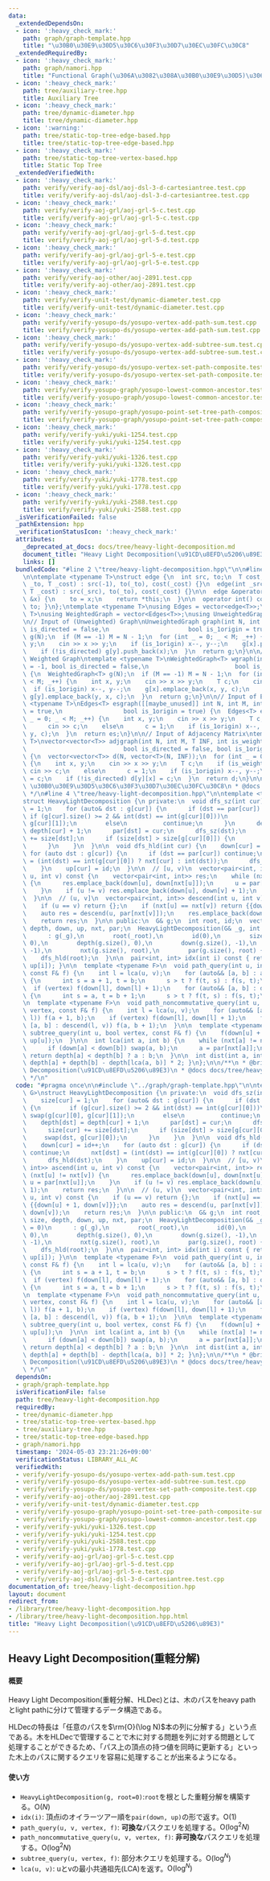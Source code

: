 ```yaml
---
data:
  _extendedDependsOn:
  - icon: ':heavy_check_mark:'
    path: graph/graph-template.hpp
    title: "\u30B0\u30E9\u30D5\u30C6\u30F3\u30D7\u30EC\u30FC\u30C8"
  _extendedRequiredBy:
  - icon: ':heavy_check_mark:'
    path: graph/namori.hpp
    title: "Functional Graph(\u306A\u3082\u308A\u30B0\u30E9\u30D5)\u306E\u5206\u89E3"
  - icon: ':heavy_check_mark:'
    path: tree/auxiliary-tree.hpp
    title: Auxiliary Tree
  - icon: ':heavy_check_mark:'
    path: tree/dynamic-diameter.hpp
    title: tree/dynamic-diameter.hpp
  - icon: ':warning:'
    path: tree/static-top-tree-edge-based.hpp
    title: tree/static-top-tree-edge-based.hpp
  - icon: ':heavy_check_mark:'
    path: tree/static-top-tree-vertex-based.hpp
    title: Static Top Tree
  _extendedVerifiedWith:
  - icon: ':heavy_check_mark:'
    path: verify/verify-aoj-dsl/aoj-dsl-3-d-cartesiantree.test.cpp
    title: verify/verify-aoj-dsl/aoj-dsl-3-d-cartesiantree.test.cpp
  - icon: ':heavy_check_mark:'
    path: verify/verify-aoj-grl/aoj-grl-5-c.test.cpp
    title: verify/verify-aoj-grl/aoj-grl-5-c.test.cpp
  - icon: ':heavy_check_mark:'
    path: verify/verify-aoj-grl/aoj-grl-5-d.test.cpp
    title: verify/verify-aoj-grl/aoj-grl-5-d.test.cpp
  - icon: ':heavy_check_mark:'
    path: verify/verify-aoj-grl/aoj-grl-5-e.test.cpp
    title: verify/verify-aoj-grl/aoj-grl-5-e.test.cpp
  - icon: ':heavy_check_mark:'
    path: verify/verify-aoj-other/aoj-2891.test.cpp
    title: verify/verify-aoj-other/aoj-2891.test.cpp
  - icon: ':heavy_check_mark:'
    path: verify/verify-unit-test/dynamic-diameter.test.cpp
    title: verify/verify-unit-test/dynamic-diameter.test.cpp
  - icon: ':heavy_check_mark:'
    path: verify/verify-yosupo-ds/yosupo-vertex-add-path-sum.test.cpp
    title: verify/verify-yosupo-ds/yosupo-vertex-add-path-sum.test.cpp
  - icon: ':heavy_check_mark:'
    path: verify/verify-yosupo-ds/yosupo-vertex-add-subtree-sum.test.cpp
    title: verify/verify-yosupo-ds/yosupo-vertex-add-subtree-sum.test.cpp
  - icon: ':heavy_check_mark:'
    path: verify/verify-yosupo-ds/yosupo-vertex-set-path-composite.test.cpp
    title: verify/verify-yosupo-ds/yosupo-vertex-set-path-composite.test.cpp
  - icon: ':heavy_check_mark:'
    path: verify/verify-yosupo-graph/yosupo-lowest-common-ancestor.test.cpp
    title: verify/verify-yosupo-graph/yosupo-lowest-common-ancestor.test.cpp
  - icon: ':heavy_check_mark:'
    path: verify/verify-yosupo-graph/yosupo-point-set-tree-path-composite-sum-fixed-root.test.cpp
    title: verify/verify-yosupo-graph/yosupo-point-set-tree-path-composite-sum-fixed-root.test.cpp
  - icon: ':heavy_check_mark:'
    path: verify/verify-yuki/yuki-1254.test.cpp
    title: verify/verify-yuki/yuki-1254.test.cpp
  - icon: ':heavy_check_mark:'
    path: verify/verify-yuki/yuki-1326.test.cpp
    title: verify/verify-yuki/yuki-1326.test.cpp
  - icon: ':heavy_check_mark:'
    path: verify/verify-yuki/yuki-1778.test.cpp
    title: verify/verify-yuki/yuki-1778.test.cpp
  - icon: ':heavy_check_mark:'
    path: verify/verify-yuki/yuki-2588.test.cpp
    title: verify/verify-yuki/yuki-2588.test.cpp
  _isVerificationFailed: false
  _pathExtension: hpp
  _verificationStatusIcon: ':heavy_check_mark:'
  attributes:
    _deprecated_at_docs: docs/tree/heavy-light-decomposition.md
    document_title: "Heavy Light Decomposition(\u91CD\u8EFD\u5206\u89E3)"
    links: []
  bundledCode: "#line 2 \"tree/heavy-light-decomposition.hpp\"\n\n#line 2 \"graph/graph-template.hpp\"\
    \n\ntemplate <typename T>\nstruct edge {\n  int src, to;\n  T cost;\n\n  edge(int\
    \ _to, T _cost) : src(-1), to(_to), cost(_cost) {}\n  edge(int _src, int _to,\
    \ T _cost) : src(_src), to(_to), cost(_cost) {}\n\n  edge &operator=(const int\
    \ &x) {\n    to = x;\n    return *this;\n  }\n\n  operator int() const { return\
    \ to; }\n};\ntemplate <typename T>\nusing Edges = vector<edge<T>>;\ntemplate <typename\
    \ T>\nusing WeightedGraph = vector<Edges<T>>;\nusing UnweightedGraph = vector<vector<int>>;\n\
    \n// Input of (Unweighted) Graph\nUnweightedGraph graph(int N, int M = -1, bool\
    \ is_directed = false,\n                      bool is_1origin = true) {\n  UnweightedGraph\
    \ g(N);\n  if (M == -1) M = N - 1;\n  for (int _ = 0; _ < M; _++) {\n    int x,\
    \ y;\n    cin >> x >> y;\n    if (is_1origin) x--, y--;\n    g[x].push_back(y);\n\
    \    if (!is_directed) g[y].push_back(x);\n  }\n  return g;\n}\n\n// Input of\
    \ Weighted Graph\ntemplate <typename T>\nWeightedGraph<T> wgraph(int N, int M\
    \ = -1, bool is_directed = false,\n                        bool is_1origin = true)\
    \ {\n  WeightedGraph<T> g(N);\n  if (M == -1) M = N - 1;\n  for (int _ = 0; _\
    \ < M; _++) {\n    int x, y;\n    cin >> x >> y;\n    T c;\n    cin >> c;\n  \
    \  if (is_1origin) x--, y--;\n    g[x].emplace_back(x, y, c);\n    if (!is_directed)\
    \ g[y].emplace_back(y, x, c);\n  }\n  return g;\n}\n\n// Input of Edges\ntemplate\
    \ <typename T>\nEdges<T> esgraph([[maybe_unused]] int N, int M, int is_weighted\
    \ = true,\n                 bool is_1origin = true) {\n  Edges<T> es;\n  for (int\
    \ _ = 0; _ < M; _++) {\n    int x, y;\n    cin >> x >> y;\n    T c;\n    if (is_weighted)\n\
    \      cin >> c;\n    else\n      c = 1;\n    if (is_1origin) x--, y--;\n    es.emplace_back(x,\
    \ y, c);\n  }\n  return es;\n}\n\n// Input of Adjacency Matrix\ntemplate <typename\
    \ T>\nvector<vector<T>> adjgraph(int N, int M, T INF, int is_weighted = true,\n\
    \                           bool is_directed = false, bool is_1origin = true)\
    \ {\n  vector<vector<T>> d(N, vector<T>(N, INF));\n  for (int _ = 0; _ < M; _++)\
    \ {\n    int x, y;\n    cin >> x >> y;\n    T c;\n    if (is_weighted)\n     \
    \ cin >> c;\n    else\n      c = 1;\n    if (is_1origin) x--, y--;\n    d[x][y]\
    \ = c;\n    if (!is_directed) d[y][x] = c;\n  }\n  return d;\n}\n\n/**\n * @brief\
    \ \u30B0\u30E9\u30D5\u30C6\u30F3\u30D7\u30EC\u30FC\u30C8\n * @docs docs/graph/graph-template.md\n\
    \ */\n#line 4 \"tree/heavy-light-decomposition.hpp\"\n\ntemplate <typename G>\n\
    struct HeavyLightDecomposition {\n private:\n  void dfs_sz(int cur) {\n    size[cur]\
    \ = 1;\n    for (auto& dst : g[cur]) {\n      if (dst == par[cur]) {\n       \
    \ if (g[cur].size() >= 2 && int(dst) == int(g[cur][0]))\n          swap(g[cur][0],\
    \ g[cur][1]);\n        else\n          continue;\n      }\n      depth[dst] =\
    \ depth[cur] + 1;\n      par[dst] = cur;\n      dfs_sz(dst);\n      size[cur]\
    \ += size[dst];\n      if (size[dst] > size[g[cur][0]]) {\n        swap(dst, g[cur][0]);\n\
    \      }\n    }\n  }\n\n  void dfs_hld(int cur) {\n    down[cur] = id++;\n   \
    \ for (auto dst : g[cur]) {\n      if (dst == par[cur]) continue;\n      nxt[dst]\
    \ = (int(dst) == int(g[cur][0]) ? nxt[cur] : int(dst));\n      dfs_hld(dst);\n\
    \    }\n    up[cur] = id;\n  }\n\n  // [u, v)\n  vector<pair<int, int>> ascend(int\
    \ u, int v) const {\n    vector<pair<int, int>> res;\n    while (nxt[u] != nxt[v])\
    \ {\n      res.emplace_back(down[u], down[nxt[u]]);\n      u = par[nxt[u]];\n\
    \    }\n    if (u != v) res.emplace_back(down[u], down[v] + 1);\n    return res;\n\
    \  }\n\n  // (u, v]\n  vector<pair<int, int>> descend(int u, int v) const {\n\
    \    if (u == v) return {};\n    if (nxt[u] == nxt[v]) return {{down[u] + 1, down[v]}};\n\
    \    auto res = descend(u, par[nxt[v]]);\n    res.emplace_back(down[nxt[v]], down[v]);\n\
    \    return res;\n  }\n\n public:\n  G& g;\n  int root, id;\n  vector<int> size,\
    \ depth, down, up, nxt, par;\n  HeavyLightDecomposition(G& _g, int _root = 0)\n\
    \      : g(_g),\n        root(_root),\n        id(0),\n        size(g.size(),\
    \ 0),\n        depth(g.size(), 0),\n        down(g.size(), -1),\n        up(g.size(),\
    \ -1),\n        nxt(g.size(), root),\n        par(g.size(), root) {\n    dfs_sz(root);\n\
    \    dfs_hld(root);\n  }\n\n  pair<int, int> idx(int i) const { return make_pair(down[i],\
    \ up[i]); }\n\n  template <typename F>\n  void path_query(int u, int v, bool vertex,\
    \ const F& f) {\n    int l = lca(u, v);\n    for (auto&& [a, b] : ascend(u, l))\
    \ {\n      int s = a + 1, t = b;\n      s > t ? f(t, s) : f(s, t);\n    }\n  \
    \  if (vertex) f(down[l], down[l] + 1);\n    for (auto&& [a, b] : descend(l, v))\
    \ {\n      int s = a, t = b + 1;\n      s > t ? f(t, s) : f(s, t);\n    }\n  }\n\
    \n  template <typename F>\n  void path_noncommutative_query(int u, int v, bool\
    \ vertex, const F& f) {\n    int l = lca(u, v);\n    for (auto&& [a, b] : ascend(u,\
    \ l)) f(a + 1, b);\n    if (vertex) f(down[l], down[l] + 1);\n    for (auto&&\
    \ [a, b] : descend(l, v)) f(a, b + 1);\n  }\n\n  template <typename F>\n  void\
    \ subtree_query(int u, bool vertex, const F& f) {\n    f(down[u] + int(!vertex),\
    \ up[u]);\n  }\n\n  int lca(int a, int b) {\n    while (nxt[a] != nxt[b]) {\n\
    \      if (down[a] < down[b]) swap(a, b);\n      a = par[nxt[a]];\n    }\n   \
    \ return depth[a] < depth[b] ? a : b;\n  }\n\n  int dist(int a, int b) { return\
    \ depth[a] + depth[b] - depth[lca(a, b)] * 2; }\n};\n\n/**\n * @brief Heavy Light\
    \ Decomposition(\u91CD\u8EFD\u5206\u89E3)\n * @docs docs/tree/heavy-light-decomposition.md\n\
    \ */\n"
  code: "#pragma once\n\n#include \"../graph/graph-template.hpp\"\n\ntemplate <typename\
    \ G>\nstruct HeavyLightDecomposition {\n private:\n  void dfs_sz(int cur) {\n\
    \    size[cur] = 1;\n    for (auto& dst : g[cur]) {\n      if (dst == par[cur])\
    \ {\n        if (g[cur].size() >= 2 && int(dst) == int(g[cur][0]))\n         \
    \ swap(g[cur][0], g[cur][1]);\n        else\n          continue;\n      }\n  \
    \    depth[dst] = depth[cur] + 1;\n      par[dst] = cur;\n      dfs_sz(dst);\n\
    \      size[cur] += size[dst];\n      if (size[dst] > size[g[cur][0]]) {\n   \
    \     swap(dst, g[cur][0]);\n      }\n    }\n  }\n\n  void dfs_hld(int cur) {\n\
    \    down[cur] = id++;\n    for (auto dst : g[cur]) {\n      if (dst == par[cur])\
    \ continue;\n      nxt[dst] = (int(dst) == int(g[cur][0]) ? nxt[cur] : int(dst));\n\
    \      dfs_hld(dst);\n    }\n    up[cur] = id;\n  }\n\n  // [u, v)\n  vector<pair<int,\
    \ int>> ascend(int u, int v) const {\n    vector<pair<int, int>> res;\n    while\
    \ (nxt[u] != nxt[v]) {\n      res.emplace_back(down[u], down[nxt[u]]);\n     \
    \ u = par[nxt[u]];\n    }\n    if (u != v) res.emplace_back(down[u], down[v] +\
    \ 1);\n    return res;\n  }\n\n  // (u, v]\n  vector<pair<int, int>> descend(int\
    \ u, int v) const {\n    if (u == v) return {};\n    if (nxt[u] == nxt[v]) return\
    \ {{down[u] + 1, down[v]}};\n    auto res = descend(u, par[nxt[v]]);\n    res.emplace_back(down[nxt[v]],\
    \ down[v]);\n    return res;\n  }\n\n public:\n  G& g;\n  int root, id;\n  vector<int>\
    \ size, depth, down, up, nxt, par;\n  HeavyLightDecomposition(G& _g, int _root\
    \ = 0)\n      : g(_g),\n        root(_root),\n        id(0),\n        size(g.size(),\
    \ 0),\n        depth(g.size(), 0),\n        down(g.size(), -1),\n        up(g.size(),\
    \ -1),\n        nxt(g.size(), root),\n        par(g.size(), root) {\n    dfs_sz(root);\n\
    \    dfs_hld(root);\n  }\n\n  pair<int, int> idx(int i) const { return make_pair(down[i],\
    \ up[i]); }\n\n  template <typename F>\n  void path_query(int u, int v, bool vertex,\
    \ const F& f) {\n    int l = lca(u, v);\n    for (auto&& [a, b] : ascend(u, l))\
    \ {\n      int s = a + 1, t = b;\n      s > t ? f(t, s) : f(s, t);\n    }\n  \
    \  if (vertex) f(down[l], down[l] + 1);\n    for (auto&& [a, b] : descend(l, v))\
    \ {\n      int s = a, t = b + 1;\n      s > t ? f(t, s) : f(s, t);\n    }\n  }\n\
    \n  template <typename F>\n  void path_noncommutative_query(int u, int v, bool\
    \ vertex, const F& f) {\n    int l = lca(u, v);\n    for (auto&& [a, b] : ascend(u,\
    \ l)) f(a + 1, b);\n    if (vertex) f(down[l], down[l] + 1);\n    for (auto&&\
    \ [a, b] : descend(l, v)) f(a, b + 1);\n  }\n\n  template <typename F>\n  void\
    \ subtree_query(int u, bool vertex, const F& f) {\n    f(down[u] + int(!vertex),\
    \ up[u]);\n  }\n\n  int lca(int a, int b) {\n    while (nxt[a] != nxt[b]) {\n\
    \      if (down[a] < down[b]) swap(a, b);\n      a = par[nxt[a]];\n    }\n   \
    \ return depth[a] < depth[b] ? a : b;\n  }\n\n  int dist(int a, int b) { return\
    \ depth[a] + depth[b] - depth[lca(a, b)] * 2; }\n};\n\n/**\n * @brief Heavy Light\
    \ Decomposition(\u91CD\u8EFD\u5206\u89E3)\n * @docs docs/tree/heavy-light-decomposition.md\n\
    \ */\n"
  dependsOn:
  - graph/graph-template.hpp
  isVerificationFile: false
  path: tree/heavy-light-decomposition.hpp
  requiredBy:
  - tree/dynamic-diameter.hpp
  - tree/static-top-tree-vertex-based.hpp
  - tree/auxiliary-tree.hpp
  - tree/static-top-tree-edge-based.hpp
  - graph/namori.hpp
  timestamp: '2024-05-03 23:21:26+09:00'
  verificationStatus: LIBRARY_ALL_AC
  verifiedWith:
  - verify/verify-yosupo-ds/yosupo-vertex-add-path-sum.test.cpp
  - verify/verify-yosupo-ds/yosupo-vertex-add-subtree-sum.test.cpp
  - verify/verify-yosupo-ds/yosupo-vertex-set-path-composite.test.cpp
  - verify/verify-aoj-other/aoj-2891.test.cpp
  - verify/verify-unit-test/dynamic-diameter.test.cpp
  - verify/verify-yosupo-graph/yosupo-point-set-tree-path-composite-sum-fixed-root.test.cpp
  - verify/verify-yosupo-graph/yosupo-lowest-common-ancestor.test.cpp
  - verify/verify-yuki/yuki-1326.test.cpp
  - verify/verify-yuki/yuki-1254.test.cpp
  - verify/verify-yuki/yuki-2588.test.cpp
  - verify/verify-yuki/yuki-1778.test.cpp
  - verify/verify-aoj-grl/aoj-grl-5-c.test.cpp
  - verify/verify-aoj-grl/aoj-grl-5-d.test.cpp
  - verify/verify-aoj-grl/aoj-grl-5-e.test.cpp
  - verify/verify-aoj-dsl/aoj-dsl-3-d-cartesiantree.test.cpp
documentation_of: tree/heavy-light-decomposition.hpp
layout: document
redirect_from:
- /library/tree/heavy-light-decomposition.hpp
- /library/tree/heavy-light-decomposition.hpp.html
title: "Heavy Light Decomposition(\u91CD\u8EFD\u5206\u89E3)"
---
```

## Heavy Light Decomposition(重軽分解)

#### 概要

Heavy Light Decomposition(重軽分解、HLDec)とは、木のパスをheavy pathとlight pathに分けて管理するデータ構造である。

HLDecの特長は「任意のパスを$\rm{O}(\log N)$本の列に分解する」という点である。木をHLDecで管理することで木に対する問題を列に対する問題として処理することができるため、「パス上の頂点の持つ値を同時に更新する」といった木上のパスに関するクエリを容易に処理することが出来るようになる。

#### 使い方

- `HeavyLightDecomposition(g, root=0)`:`root`を根とした重軽分解を構築する。$\mathrm{O}(N)$
- `idx(i)`: 頂点iのオイラーツアー順を`pair(down, up)`の形で返す。$\mathrm{O}(1)$
- `path_query(u, v, vertex, f)`: **可換な**パスクエリを処理する。$\mathrm{O}(\log^2N)$
- `path_noncommutative_query(u, v, vertex, f)`: **非可換な**パスクエリを処理する。$\mathrm{O}(\log^2N)$
- `subtree_query(u, vertex, f)`: 部分木クエリを処理する。$\mathrm{O}(\log^N)$
- `lca(u, v)`: uとvの最小共通祖先(LCA)を返す。$\mathrm{O}(\log^N)$
